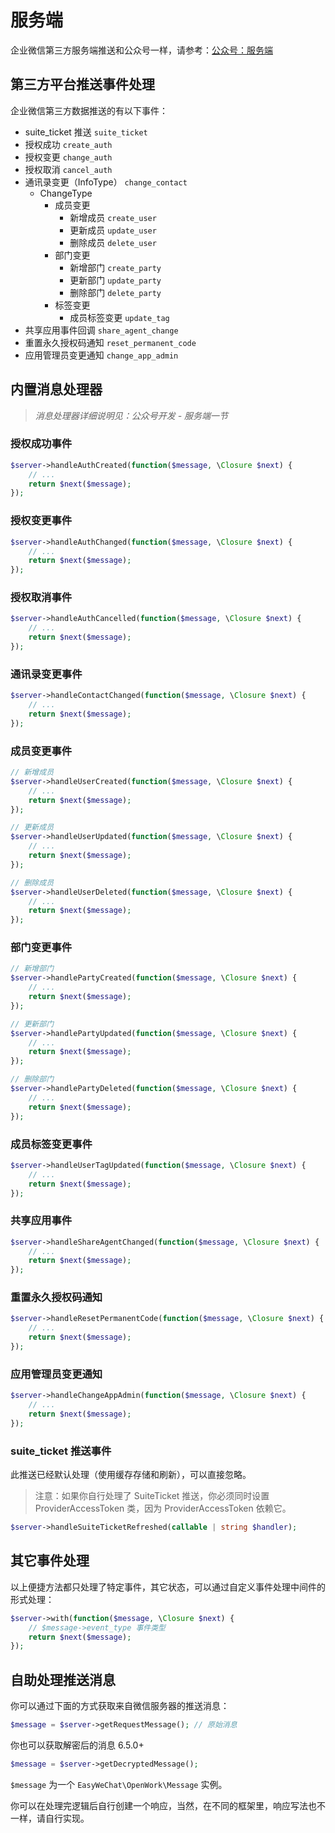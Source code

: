 # 服务端

企业微信第三方服务端推送和公众号一样，请参考：[公众号：服务端](../official-account/server.md)

## 第三方平台推送事件处理

企业微信第三方数据推送的有以下事件：

- suite_ticket 推送 `suite_ticket`
- 授权成功 `create_auth`
- 授权变更 `change_auth`
- 授权取消 `cancel_auth`
- 通讯录变更（InfoType） `change_contact`
  - ChangeType
    - 成员变更
      - 新增成员 `create_user`
      - 更新成员 `update_user`
      - 删除成员 `delete_user`
    - 部门变更
      - 新增部门 `create_party`
      - 更新部门 `update_party`
      - 删除部门 `delete_party`
    - 标签变更
      - 成员标签变更 `update_tag`
- 共享应用事件回调 `share_agent_change`
- 重置永久授权码通知 `reset_permanent_code`
- 应用管理员变更通知 `change_app_admin`

## 内置消息处理器

> _消息处理器详细说明见：公众号开发 - 服务端一节_

### 授权成功事件

```php
$server->handleAuthCreated(function($message, \Closure $next) {
    // ...
    return $next($message);
});
```

### 授权变更事件

```php
$server->handleAuthChanged(function($message, \Closure $next) {
    // ...
    return $next($message);
});
```

### 授权取消事件

```php
$server->handleAuthCancelled(function($message, \Closure $next) {
    // ...
    return $next($message);
});
```

### 通讯录变更事件

```php
$server->handleContactChanged(function($message, \Closure $next) {
    // ...
    return $next($message);
});
```

### 成员变更事件

```php
// 新增成员
$server->handleUserCreated(function($message, \Closure $next) {
    // ...
    return $next($message);
});

// 更新成员
$server->handleUserUpdated(function($message, \Closure $next) {
    // ...
    return $next($message);
});

// 删除成员
$server->handleUserDeleted(function($message, \Closure $next) {
    // ...
    return $next($message);
});
```

### 部门变更事件

```php
// 新增部门
$server->handlePartyCreated(function($message, \Closure $next) {
    // ...
    return $next($message);
});

// 更新部门
$server->handlePartyUpdated(function($message, \Closure $next) {
    // ...
    return $next($message);
});

// 删除部门
$server->handlePartyDeleted(function($message, \Closure $next) {
    // ...
    return $next($message);
});
```

### 成员标签变更事件

```php
$server->handleUserTagUpdated(function($message, \Closure $next) {
    // ...
    return $next($message);
});
```

### 共享应用事件

```php
$server->handleShareAgentChanged(function($message, \Closure $next) {
    // ...
    return $next($message);
});
```
### 重置永久授权码通知

```php
$server->handleResetPermanentCode(function($message, \Closure $next) {
    // ...
    return $next($message);
});
```
### 应用管理员变更通知

```php
$server->handleChangeAppAdmin(function($message, \Closure $next) {
    // ...
    return $next($message);
});
```

### suite_ticket 推送事件

此推送已经默认处理（使用缓存存储和刷新），可以直接忽略。

> 注意：如果你自行处理了 SuiteTicket 推送，你必须同时设置 ProviderAccessToken 类，因为 ProviderAccessToken 依赖它。

```php
$server->handleSuiteTicketRefreshed(callable | string $handler);
```

## 其它事件处理

以上便捷方法都只处理了特定事件，其它状态，可以通过自定义事件处理中间件的形式处理：

```php
$server->with(function($message, \Closure $next) {
    // $message->event_type 事件类型
    return $next($message);
});
```

## 自助处理推送消息

你可以通过下面的方式获取来自微信服务器的推送消息：

```php
$message = $server->getRequestMessage(); // 原始消息
```

你也可以获取解密后的消息 <version-tag>6.5.0+</version-tag>

```php
$message = $server->getDecryptedMessage();
```

`$message` 为一个 `EasyWeChat\OpenWork\Message` 实例。

你可以在处理完逻辑后自行创建一个响应，当然，在不同的框架里，响应写法也不一样，请自行实现。

